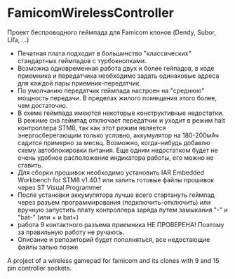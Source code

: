 # FamicomWirelessController
Проект беспроводного геймпада для Famicom клонов (Dendy, Subor, Lifa, ...)

- Печатная плата подходит в большинство "классических" стандартных геймпадов с турбокнопками.
- Возможна одновременная работа двух и более гейпадов, в коде приемника и передатчика необходимо задать одинаковые адреса для каждой пары приемник-передатчик.
- По умолчанию передатчик геймпада настроен на "среднюю" мощность передачи. В пределах жилого помещения этого более, чем достаточно.
- В схеме геймпада имеются некоторые конструктивные недостатки. В режиме сна геймпад отключает передатчик и уходит в режим halt контроллера STM8, так как этот режим является энергосберегающим только условно, аккумулятор на 180-200мАч садится примерно за месяц. Возможно, когда-нибудь добавлю схему автоблокировки питания. Еще одним недостатком будет не очень удобное расположение индикатора работы, его можно не ставить.
- Для сборки прошивок необходимо установить IAR Embedded Workbench for STM8 v1.40.1 или залить готовые файлы прошивок через ST Visual Programmer
- После установки аккумулятора лучше всего стартануть геймпад через разъем программирования (подключить-отключить) или вручную запустить плату контроллера заряда путем замыкания "-" и "bat-" (или + и bat+)
- работа 9 контактного разъема приемника НЕ ПРОВЕРЕНА! Поэтому за правильную работу не ручаюсь.
- Описание и репозиторий будет пополняться, все недостающие файлы залью позже



A project of a wireless gamepad for famicom and its clones with 9 and 15 pin controller sockets.

